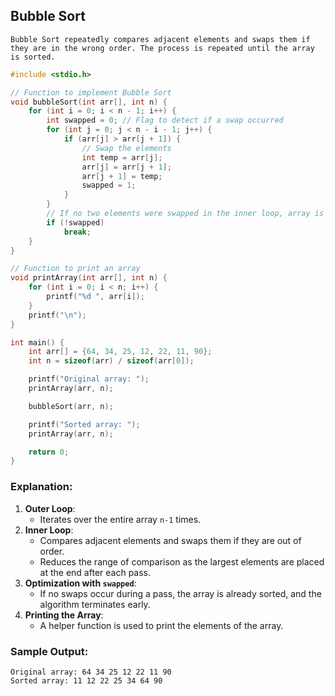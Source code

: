 ## Bubble Sort
```
Bubble Sort repeatedly compares adjacent elements and swaps them if they are in the wrong order. The process is repeated until the array is sorted.
```
```c
#include <stdio.h>

// Function to implement Bubble Sort
void bubbleSort(int arr[], int n) {
    for (int i = 0; i < n - 1; i++) {
        int swapped = 0; // Flag to detect if a swap occurred
        for (int j = 0; j < n - i - 1; j++) {
            if (arr[j] > arr[j + 1]) {
                // Swap the elements
                int temp = arr[j];
                arr[j] = arr[j + 1];
                arr[j + 1] = temp;
                swapped = 1;
            }
        }
        // If no two elements were swapped in the inner loop, array is sorted
        if (!swapped)
            break;
    }
}

// Function to print an array
void printArray(int arr[], int n) {
    for (int i = 0; i < n; i++) {
        printf("%d ", arr[i]);
    }
    printf("\n");
}

int main() {
    int arr[] = {64, 34, 25, 12, 22, 11, 90};
    int n = sizeof(arr) / sizeof(arr[0]);

    printf("Original array: ");
    printArray(arr, n);

    bubbleSort(arr, n);

    printf("Sorted array: ");
    printArray(arr, n);

    return 0;
}
```

### Explanation:
1. **Outer Loop**:
   - Iterates over the entire array `n-1` times.
2. **Inner Loop**:
   - Compares adjacent elements and swaps them if they are out of order.
   - Reduces the range of comparison as the largest elements are placed at the end after each pass.
3. **Optimization with `swapped`**:
   - If no swaps occur during a pass, the array is already sorted, and the algorithm terminates early.
4. **Printing the Array**:
   - A helper function is used to print the elements of the array.

### Sample Output:
```
Original array: 64 34 25 12 22 11 90 
Sorted array: 11 12 22 25 34 64 90 
```
